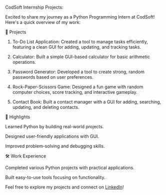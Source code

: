CodSoft Internship Projects:

Excited to share my journey as a Python Programming Intern at CodSoft! Here's a quick overview of my work:

🚀 Projects

1. To-Do List Application: Created a tool to manage tasks efficiently, featuring a clean GUI for adding, updating, and tracking tasks.

2. Calculator: Built a simple GUI-based calculator for basic arithmetic operations.

3. Password Generator: Developed a tool to create strong, random passwords based on user preferences.

4. Rock-Paper-Scissors Game: Designed a fun game with random computer choices, score tracking, and interactive gameplay.

5. Contact Book: Built a contact manager with a GUI for adding, searching, updating, and deleting contacts.

🌟 Highlights

Learned Python by building real-world projects.

Designed user-friendly applications with GUI.

Improved problem-solving and debugging skills.



🛠️ Work Experience

Completed various Python projects with practical applications.

Built easy-to-use tools focusing on functionality.


Feel free to explore my projects and connect on [LinkedIn](https://www.linkedin.com/in/dipto26)! 

